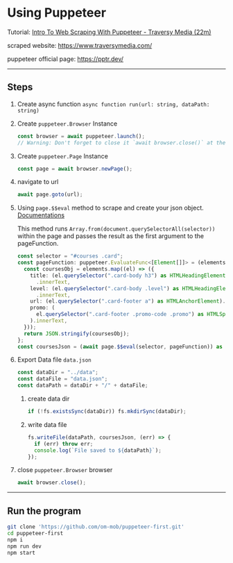 # Using Puppeteer

Tutorial: [Intro To Web Scraping With Puppeteer - Traversy Media (22m)](https://www.youtube.com/watch?v=S67gyqnYHmI)

scraped website: https://www.traversymedia.com/

puppeteer official page: https://pptr.dev/

---

## Steps

1. Create async function `async function run(url: string, dataPath: string)`
1. Create `puppeteer.Browser` Instance
   ```ts
   const browser = await puppeteer.launch();
   // Warning: Don't forget to close it `await browser.close()` at the end of the code
   ```
1. Create `puppeteer.Page` Instance
   ```ts
   const page = await browser.newPage();
   ```
1. navigate to url
   ```ts
   await page.goto(url);
   ```
1. Using `page.$$eval` method to scrape and create your json object. 
      [Documentations](https://pptr.dev/api/puppeteer.page.__eval/)
      
   This method runs `Array.from(document.querySelectorAll(selector))` within the page and passes the result as the first argument to the pageFunction.

   ```ts
   const selector = "#courses .card";
   const pageFunction: puppeteer.EvaluateFunc<[Element[]]> = (elements) => {
     const coursesObj = elements.map((el) => ({
       title: (el.querySelector(".card-body h3") as HTMLHeadingElement)
         .innerText,
       level: (el.querySelector(".card-body .level") as HTMLHeadingElement)
         .innerText,
       url: (el.querySelector(".card-footer a") as HTMLAnchorElement).href,
       promo: (
         el.querySelector(".card-footer .promo-code .promo") as HTMLSpanElement
       ).innerText,
     }));
     return JSON.stringify(coursesObj);
   };
   const coursesJson = (await page.$$eval(selector, pageFunction)) as string;
   ```

1. Export Data file `data.json`
   ```ts
   const dataDir = "../data";
   const dataFile = "data.json";
   const dataPath = dataDir + "/" + dataFile;
   ```
   1. create data dir
      ```ts
      if (!fs.existsSync(dataDir)) fs.mkdirSync(dataDir);
      ```
   1. write data file
      ```ts
      fs.writeFile(dataPath, coursesJson, (err) => {
        if (err) throw err;
        console.log(`File saved to ${dataPath}`);
      });
      ```
1. close `puppeteer.Browser` browser
   ```ts
   await browser.close();
   ```
---
## Run the program

```bash
git clone 'https://github.com/om-mob/puppeteer-first.git'
cd puppeteer-first
npm i
npm run dev
npm start
```
